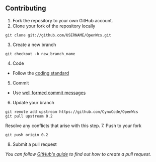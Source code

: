 ## Contributing
1. Fork the repository to your own GitHub account.
2. Clone your fork of the repository locally

  ```
  git clone git://github.com/USERNAME/OpenWcs.git
  ```
3. Create a new branch
  
  ```
  git checkout -b new_branch_name 
  ```
4. Code
  * Follow the [coding standard](https://readme.highfidelity.com/v1.0/docs/coding-standard)
5. Commit
  * Use [well formed commit messages](http://tbaggery.com/2008/04/19/a-note-about-git-commit-messages.html)
6. Update your branch
  
  ```
  git remote add upstream https://github.com/CynxCode/OpenWcs
  git pull upstream 0.2
  ```
  
  Resolve any conflicts that arise with this step.
7. Push to your fork
  
  ```
  git push origin 0.2
  ```
8. Submit a pull request

  *You can follow [GitHub's guide](https://help.github.com/articles/creating-a-pull-request) to find out how to create a pull request.*
  
